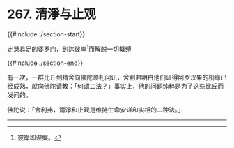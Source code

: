 # 267. 清淨与止观
{{#include ./section-start}}

定慧具足的婆罗门，到达彼岸[^1]而解脱一切繫缚

{{#include ./section-end}}

有一次，一群比丘到精舍向佛陀顶礼问讯，舍利弗明白他们证得阿罗汉果的机缘已经成熟，就向佛陀请教：「何谓二法？」事实上，他的问题纯粹是为了这些比丘而发问的。

佛陀说：「舍利弗，清淨和止观是维持生命安详和实相的二种法。」


---



[^1]: 彼岸即涅槃。


